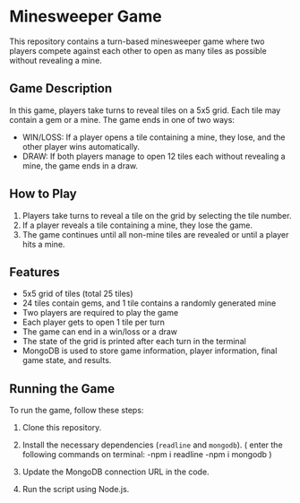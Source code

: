 # Minesweeper Game

This repository contains a turn-based minesweeper game where two players compete against each other to open as many tiles as possible without revealing a mine.

## Game Description

In this game, players take turns to reveal tiles on a 5x5 grid. Each tile may contain a gem or a mine. The game ends in one of two ways:

- WIN/LOSS: If a player opens a tile containing a mine, they lose, and the other player wins automatically.
- DRAW: If both players manage to open 12 tiles each without revealing a mine, the game ends in a draw.

## How to Play

1. Players take turns to reveal a tile on the grid by selecting the tile number.
2. If a player reveals a tile containing a mine, they lose the game.
3. The game continues until all non-mine tiles are revealed or until a player hits a mine.

## Features

- 5x5 grid of tiles (total 25 tiles)
- 24 tiles contain gems, and 1 tile contains a randomly generated mine
- Two players are required to play the game
- Each player gets to open 1 tile per turn
- The game can end in a win/loss or a draw
- The state of the grid is printed after each turn in the terminal
- MongoDB is used to store game information, player information, final game state, and results.

## Running the Game

To run the game, follow these steps:

1. Clone this repository.
2. Install the necessary dependencies (`readline` and `mongodb`). 
(
    enter the following commands on terminal:
    -npm i readline
    -npm i mongodb
)

3. Update the MongoDB connection URL in the code.
4. Run the script using Node.js.

